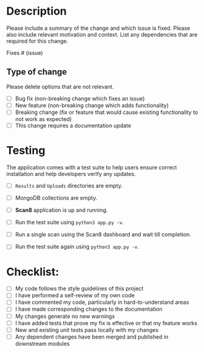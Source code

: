 # Description

Please include a summary of the change and which issue is fixed. Please also include relevant motivation and context. List any dependencies that are required for this change.

Fixes # (issue)


## Type of change

Please delete options that are not relevant.

- [ ] Bug fix (non-breaking change which fixes an issue)
- [ ] New feature (non-breaking change which adds functionality)
- [ ] Breaking change (fix or feature that would cause existing functionality to not work as expected)
- [ ] This change requires a documentation update

# Testing

The application comes with a test suite to help users ensure correct installation and help developers verify any updates.

- [ ] `Results` and `Uploads` directories are empty.
- [ ] MongoDB collections are empty.
- [ ] **Scan8** application is up and running.
- [ ] Run the test suite using `python3 app.py -v`.
- [ ] Run a single scan using the Scan8 dashboard and wait till completion.
- [ ] Run the test suite again using `python3 app.py -v`.


# Checklist:

- [ ] My code follows the style guidelines of this project
- [ ] I have performed a self-review of my own code
- [ ] I have commented my code, particularly in hard-to-understand areas
- [ ] I have made corresponding changes to the documentation
- [ ] My changes generate no new warnings
- [ ] I have added tests that prove my fix is effective or that my feature works
- [ ] New and existing unit tests pass locally with my changes
- [ ] Any dependent changes have been merged and published in downstream modules
